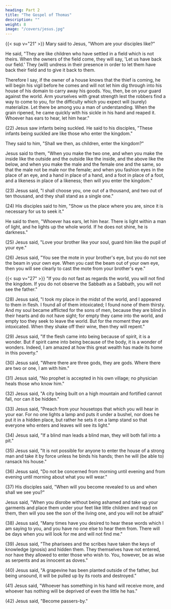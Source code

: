 ```yaml
---
heading: Part 2
title: "The Gospel of Thomas" 
description: ""
weight: 8
image: "/covers/jesus.jpg"
---
```



{{< sup v="21" >}}  Mary said to Jesus, "Whom are your disciples like?"

He said, "They are like children who have settled in a field which is not theirs. When the
owners of the field come, they will say, 'Let us have back our field.' They (will) undress
in their presence in order to let them have back their field and to give it back to them.

Therefore I say, if the owner of a house knows that the thief is coming, he will begin his
vigil before he comes and will not let him dig through into his house of his domain to
carry away his goods. You, then, be on your guard against the world. Arm yourselves
with great strength lest the robbers find a way to come to you, for the difficulty which
you expect will (surely) materialize. Let there be among you a man of understanding.
When the grain ripened, he came quickly with his sickle in his hand and reaped it.
Whoever has ears to hear, let him hear."

(22) Jesus saw infants being suckled. He said to his disciples, "These infants being
suckled are like those who enter the kingdom."

They said to him, "Shall we then, as children, enter the kingdom?"

Jesus said to them, "When you make the two one, and when you make the inside like the
outside and the outside like the inside, and the above like the below, and when you make
the male and the female one and the same, so that the male not be male nor the female;
and when you fashion eyes in the place of an eye, and a hand in place of a hand, and a
foot in place of a foot, and a likeness in place of a likeness; then will you enter the
kingdom."

(23) Jesus said, "I shall choose you, one out of a thousand, and two out of ten thousand,
and they shall stand as a single one."

(24) His disciples said to him, "Show us the place where you are, since it is necessary for
us to seek it."

He said to them, "Whoever has ears, let him hear. There is light within a man of light,
and he lights up the whole world. If he does not shine, he is darkness."

(25) Jesus said, "Love your brother like your soul, guard him like the pupil of your eye."

(26) Jesus said, "You see the mote in your brother's eye, but you do not see the beam in
your own eye. When you cast the beam out of your own eye, then you will see clearly to
cast the mote from your brother's eye."

{{< sup v="27" >}} "If you do not fast as regards the world, you will not find the kingdom.
If you do not observe the Sabbath as a Sabbath, you will not see the father."

(28) Jesus said, "I took my place in the midst of the world, and I appeared to them in
flesh. I found all of them intoxicated; I found none of them thirsty. And my soul became
afflicted for the sons of men, because they are blind in their hearts and do not have sight;
for empty they came into the world, and empty too they seek to leave the world. But for
the moment they are intoxicated. When they shake off their wine, then they will repent."

(29) Jesus said, "If the flesh came into being because of spirit, it is a wonder. But if spirit
came into being because of the body, it is a wonder of wonders. Indeed, I am amazed at
how this great wealth has made its home in this poverty."

(30) Jesus said, "Where there are three gods, they are gods. Where there are two or one, I
am with him."

(31) Jesus said, "No prophet is accepted in his own village; no physician heals those who
know him."

(32) Jesus said, "A city being built on a high mountain and fortified cannot fall, nor can it
be hidden."

(33) Jesus said, "Preach from your housetops that which you will hear in your ear. For no
one lights a lamp and puts it under a bushel, nor does he put it in a hidden place, but
rather he sets it on a lamp stand so that everyone who enters and leaves will see its light."

(34) Jesus said, "If a blind man leads a blind man, they will both fall into a pit."

(35) Jesus said, "It is not possible for anyone to enter the house of a strong man and take
it by force unless he binds his hands; then he will (be able to) ransack his house."

(36) Jesus said, "Do not be concerned from morning until evening and from evening until
morning about what you will wear."

(37) His disciples said, "When will you become revealed to us and when shall we see you?"

Jesus said, "When you disrobe without being ashamed and take up your garments and
place them under your feet like little children and tread on them, then will you see the son
of the living one, and you will not be afraid"

(38) Jesus said, "Many times have you desired to hear these words which I am saying to
you, and you have no one else to hear them from. There will be days when you will look
for me and will not find me."

(39) Jesus said, "The pharisees and the scribes have taken the keys of knowledge (gnosis)
and hidden them. They themselves have not entered, nor have they allowed to enter those
who wish to. You, however, be as wise as serpents and as innocent as doves."

(40) Jesus said, "A grapevine has been planted outside of the father, but being unsound, it
will be pulled up by its roots and destroyed."

(41) Jesus said, "Whoever has something in his hand will receive more, and whoever has
nothing will be deprived of even the little he has."

(42) Jesus said, "Become passers-by."
